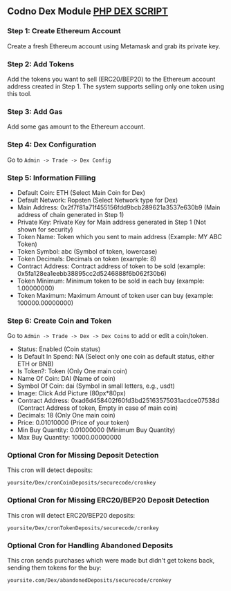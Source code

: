 
## Codno Dex Module [PHP DEX SCRIPT](https://codono.com)

### Step 1: Create Ethereum Account

Create a fresh Ethereum account using Metamask and grab its private key.

### Step 2: Add Tokens

Add the tokens you want to sell (ERC20/BEP20) to the Ethereum account address created in Step 1. The system supports selling only one token using this tool.

### Step 3: Add Gas

Add some gas amount to the Ethereum account.

### Step 4: Dex Configuration

Go to `Admin -> Trade -> Dex Config`

### Step 5: Information Filling

- Default Coin: ETH (Select Main Coin for Dex)
- Default Network: Ropsten (Select Network type for Dex)
- Main Address: 0x2f7f81a71f455156fdd9bcb289621a3537e630b9 (Main address of chain generated in Step 1)
- Private Key: Private Key for Main address generated in Step 1 (Not shown for security)
- Token Name: Token which you sent to main address (Example: MY ABC Token)
- Token Symbol: abc (Symbol of token, lowercase)
- Token Decimals: Decimals on token (example: 8)
- Contract Address: Contract address of token to be sold (example: 0x5fa128ea1eebb38895cc2d5246888f6b062f30b6)
- Token Minimum: Minimum token to be sold in each buy (example: 1.00000000)
- Token Maximum: Maximum Amount of token user can buy (example: 100000.00000000)

### Step 6: Create Coin and Token

Go to `Admin -> Trade -> Dex -> Dex Coins` to add or edit a coin/token.

- Status: Enabled (Coin status)
- Is Default In Spend: NA (Select only one coin as default status, either ETH or BNB)
- Is Token?: Token (Only One main coin)
- Name Of Coin: DAI (Name of coin)
- Symbol Of Coin: dai (Symbol in small letters, e.g., usdt)
- Image: Click Add Picture (80px*80px)
- Contract Address: 0xad6d458402f60fd3bd25163575031acdce07538d (Contract Address of token, Empty in case of main coin)
- Decimals: 18 (Only One main coin)
- Price: 0.01010000 (Price of your token)
- Min Buy Quantity: 0.01000000 (Minimum Buy Quantity)
- Max Buy Quantity: 10000.00000000

### Optional Cron for Missing Deposit Detection

This cron will detect deposits:
```
yoursite/Dex/cronCoinDeposits/securecode/cronkey

```

### Optional Cron for Missing ERC20/BEP20 Deposit Detection

This cron will detect ERC20/BEP20 deposits:
```
yoursite/Dex/cronTokenDeposits/securecode/cronkey

```


### Optional Cron for Handling Abandoned Deposits

This cron sends purchases which were made but didn't get tokens back, sending them tokens for the buy:
```
yoursite.com/Dex/abandonedDeposits/securecode/cronkey

```

